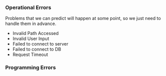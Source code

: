 ### Operational Errors 

Problems that we can predict will happen at some point, so we just need to handle them in advance. 

- Invalid Path Accessed
- Invalid User Input 
- Failed to connect to server 
- Failed to connect to DB
- Request Timeout

### Programming Errors

